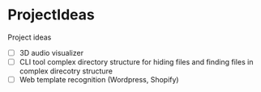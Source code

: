 # ProjectIdeas
Project ideas

- [ ] 3D audio visualizer
- [ ] CLI tool complex directory structure for hiding files and finding files in complex direcotry structure
- [ ] Web template recognition (Wordpress, Shopify)
